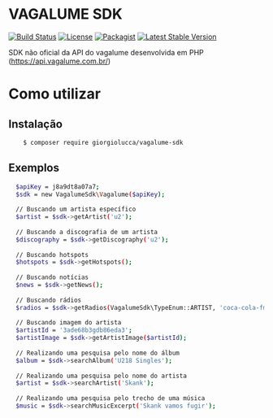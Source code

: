 # VAGALUME SDK

[![Build Status][travis-image]][travis-url] [![License][license-url]][packagist-url] [![Packagist](https://img.shields.io/packagist/v/giorgiolucca/vagalume-sdk.svg)][packagist-url] [![Latest Stable Version](https://poser.pugx.org/giorgiolucca/vagalume-sdk/v/stable)][packagist-url]

SDK não oficial da API do vagalume desenvolvida em PHP (https://api.vagalume.com.br/)

# Como utilizar

## Instalação

```sh
    $ composer require giorgiolucca/vagalume-sdk
```

## Exemplos

```sh
  $apiKey = j8a9dt8a07a7;
  $sdk = new VagalumeSdk\Vagalume($apiKey);
  
  // Buscando um artista específico
  $artist = $sdk->getArtist('u2');
  
  // Buscando a discografia de um artista
  $discography = $sdk->getDiscography('u2');
  
  // Buscando hotspots
  $hotspots = $sdk->getHotspots();
  
  // Buscando notícias
  $news = $sdk->getNews();
  
  // Buscando rádios
  $radios = $sdk->getRadios(VagalumeSdk\TypeEnum::ARTIST, 'coca-cola-fm');
  
  // Buscando imagem do artista
  $artistId = '3ade68b3gdb86eda3';  
  $artistImage = $sdk->getArtistImage($artistId);
  
  // Realizando uma pesquisa pelo nome do álbum
  $album = $sdk->searchAlbum('U218 Singles');
  
  // Realizando uma pesquisa pelo nome do artista
  $artist = $sdk->searchArtist('Skank');
  
  // Realizando uma pesquisa pelo trecho de uma música
  $music = $sdk->searchMusicExcerpt('Skank vamos fugir');
```

[license-url]: https://poser.pugx.org/giorgiolucca/vagalume-sdk/license
[packagist-url]: https://packagist.org/packages/giorgiolucca/vagalume-sdk
[travis-image]: https://travis-ci.org/giorgiolucca/vagalume-sdk.svg?branch=master
[travis-url]: https://travis-ci.org/giorgiolucca/vagalume-sdk